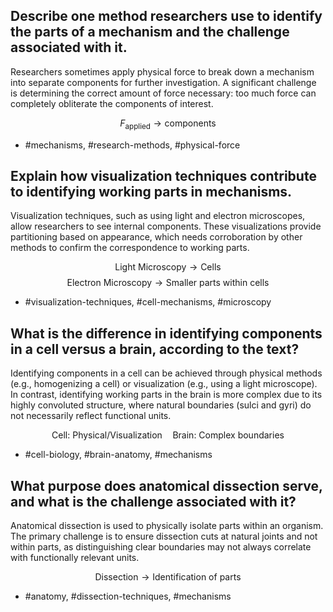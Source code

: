## Describe one method researchers use to identify the parts of a mechanism and the challenge associated with it.

Researchers sometimes apply physical force to break down a mechanism into separate components for further investigation. A significant challenge is determining the correct amount of force necessary: too much force can completely obliterate the components of interest.

$$
F_{\text{applied}} \rightarrow \text{components}
$$

- #mechanisms, #research-methods, #physical-force

## Explain how visualization techniques contribute to identifying working parts in mechanisms.

Visualization techniques, such as using light and electron microscopes, allow researchers to see internal components. These visualizations provide partitioning based on appearance, which needs corroboration by other methods to confirm the correspondence to working parts.

$$
\text{Light Microscopy} \rightarrow \text{Cells}
$$
$$
\text{Electron Microscopy} \rightarrow \text{Smaller parts within cells}
$$

- #visualization-techniques, #cell-mechanisms, #microscopy

## What is the difference in identifying components in a cell versus a brain, according to the text?

Identifying components in a cell can be achieved through physical methods (e.g., homogenizing a cell) or visualization (e.g., using a light microscope). In contrast, identifying working parts in the brain is more complex due to its highly convoluted structure, where natural boundaries (sulci and gyri) do not necessarily reflect functional units.

$$
\text{Cell: Physical/Visualization} \quad \text{Brain: Complex boundaries}
$$

- #cell-biology, #brain-anatomy, #mechanisms

## What purpose does anatomical dissection serve, and what is the challenge associated with it?

Anatomical dissection is used to physically isolate parts within an organism. The primary challenge is to ensure dissection cuts at natural joints and not within parts, as distinguishing clear boundaries may not always correlate with functionally relevant units.

$$
\text{Dissection} \rightarrow \text{Identification of parts}
$$

- #anatomy, #dissection-techniques, #mechanisms